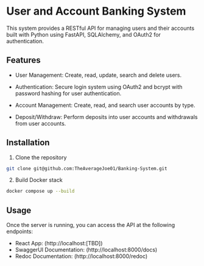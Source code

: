 # User and Account Banking System

This system provides a RESTful API for managing users and their accounts built with Python using FastAPI, SQLAlchemy, and OAuth2 for authentication.

## Features

- User Management: Create, read, update, search and delete users.

- Authentication: Secure login system using OAuth2 and bcrypt with password hashing for user authentication.

- Account Management: Create, read, and search user accounts by type.

- Deposit/Withdraw: Perform deposits into user accounts and withdrawals from user accounts.

## Installation

1. Clone the repository
```bash
git clone git@github.com:TheAverageJoe01/Banking-System.git
```

2. Build Docker stack
```bash
docker compose up --build
```

## Usage

Once the server is running, you can access the API at the following endpoints:

- React App: (http://localhost:[TBD])
- SwaggerUI Documentation: (http://localhost:8000/docs)
- Redoc Documentation: (http://localhost:8000/redoc)

